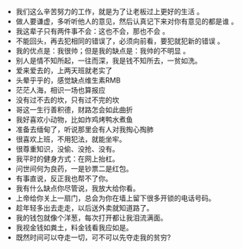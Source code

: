 - 我们这么辛苦努力的工作，就是为了让老板过上更好的生活 。
- 做人要谦虚，多听听他人的意见，然后认真记下来对你有意见的都是谁 。
- 我这辈子只有两件事不会：这也不会，那也不会 。
- 不能回头，再去犯相同的错误了，必须向前看，要犯就犯新的错误 。
- 我的优点是：我很帅；但是我的缺点是：我帅的不明显 。
- 别人是情不知所起，一往而深，我是钱不知所去，一贫如洗。
- 爱来爱去的，上两天班就老实了
- 头晕乎乎的，感觉缺点维生素RMB
- 茫茫人海，相识一场也算报应
- 没有过不去的坎，只有过不完的坎
- 哥这一生行善积德，财路怎会如此曲折
- 我好喜欢小动物，比如炸鸡烤鸭水煮鱼
- 准备去缅甸了，听说那里会有人对我掏心掏肺
- 很喜欢上班，不用犯法，就能坐牢。
- 很尊重知识，没偷、没抢、没有。
- 我平时的健身方式：在网上抬杠。
- 问世间何为良药，一是钞票二是红包。
- 有事直说，反正我也帮不了你。
- 我有什么缺点你尽管说，我放大给你看。
- 上帝给你关上一扇门，总会为你在墙上留下很多开锁的电话号码。
- 趁年轻多出去走走，以后送外卖就知道路了。
- 我的钱包就像个洋葱，每次打开都让我泪流满面。
- 我视金钱如粪土，料金钱看我应如是。
- 既然时间可以夺走一切，可不可以先夺走我的贫穷?

